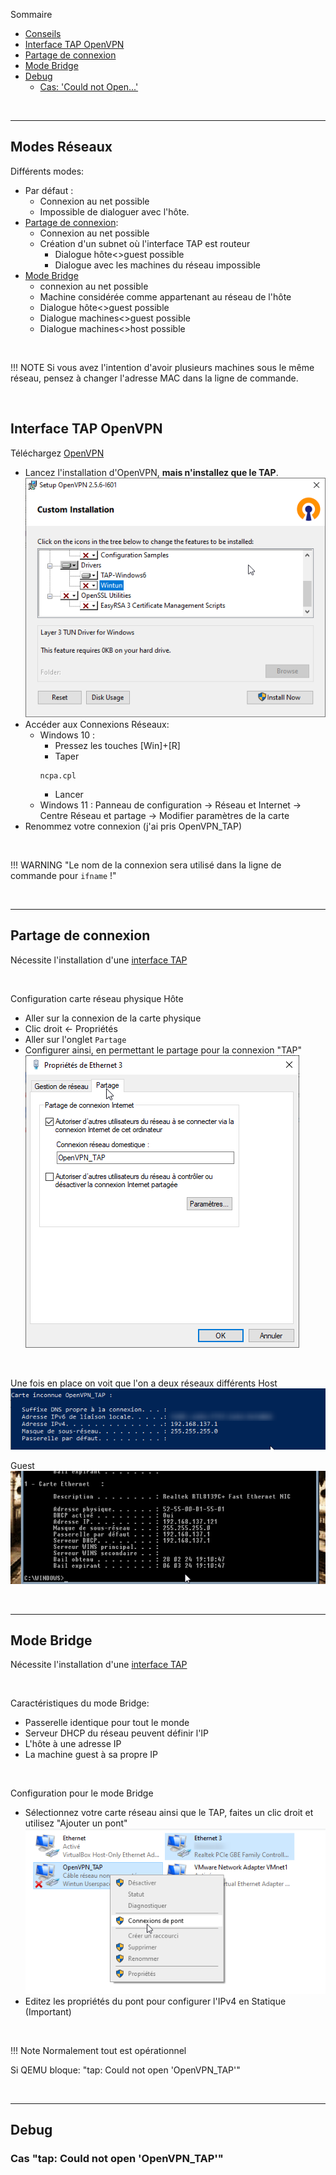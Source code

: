 Sommaire
- [Conseils](#Conseils)
- [Interface TAP OpenVPN](#Interface-Tap-OpenVPN)
- [Partage de connexion](Partage-de-connexion)
- [Mode Bridge](#Mode-Bridge)
- [Debug](#Debug)
  - [Cas: 'Could not Open...'](#cas-tap-could-not-open-openvpn_tap)

<br>

----
## Modes Réseaux
Différents modes:
- Par défaut : 
  - Connexion au net possible
  - Impossible de dialoguer avec l'hôte.
- [Partage de connexion](Partage-de-connexion):
  - Connexion au net possible
  - Création d'un subnet où l'interface TAP est routeur
    - Dialogue hôte<>guest possible
    - Dialogue avec les machines du réseau impossible
- [Mode Bridge](#Mode-Bridge)
  - connexion au net possible
  - Machine considérée comme appartenant au réseau de l'hôte
  - Dialogue hôte<>guest possible
  - Dialogue machines<>guest possible
  - Dialogue machines<>host possible

<br>


!!! NOTE 
    Si vous avez l'intention d'avoir plusieurs machines sous le même réseau, pensez à changer l'adresse MAC dans la ligne de commande.

<br>

## Interface TAP OpenVPN
Téléchargez [OpenVPN](https://openvpn.net/community-downloads/)

- Lancez l'installation d'OpenVPN, **mais n'installez que le TAP**.
![open_vpn](/docs/.assets/images/open_vpn.png)
- Accéder aux Connexions Réseaux:
  - Windows 10 :
    - Pressez les touches [Win]+[R]
    - Taper 
    ```
    ncpa.cpl
    ```
    - Lancer   
  - Windows 11 : Panneau de configuration → Réseau et Internet → Centre Réseau et partage → Modifier paramètres de la carte
- Renommez votre connexion (j'ai pris OpenVPN_TAP)

<br>

!!! WARNING "Le nom de la connexion sera utilisé dans la ligne de commande pour `ifname` !"


<br>

----
## Partage de connexion
Nécessite l'installation d'une [interface TAP](#Interface-TAP-OpenVPN)

<br>

Configuration carte réseau physique Hôte
- Aller sur la connexion de la carte physique
- Clic droit &larr; Propriétés
- Aller sur l'onglet `Partage`
- Configurer ainsi, en permettant le partage pour la connexion "TAP"
![shared_conn](/docs/assets/images/shared_conn.png)

<br>

Une fois en place on voit que l'on a deux réseaux différents
Host  
![shared_conn2](assets/images/shared_conn2.png)

Guest  
![shared_conn3](./assets/images/shared_conn3.png)

<br>

----
## Mode Bridge
Nécessite l'installation d'une [interface TAP](#Interface-TAP-OpenVPN)

<br>

Caractéristiques du mode Bridge:
- Passerelle identique pour tout le monde
- Serveur DHCP du réseau peuvent définir l'IP
- L'hôte à une adresse IP
- La machine guest à sa propre IP

<br>

Configuration pour le mode Bridge

- Sélectionnez votre carte réseau ainsi que le TAP, faites un clic droit et utilisez "Ajouter un pont"
![bridge](../../assets/images/bridge.png)
- Editez les propriétés du pont pour configurer l'IPv4 en Statique (Important)

<br>

!!! Note
    Normalement tout est opérationnel
    

Si QEMU bloque: "tap: Could not open 'OpenVPN_TAP'"

<br>

----
## Debug
### Cas "tap: Could not open 'OpenVPN_TAP'"

